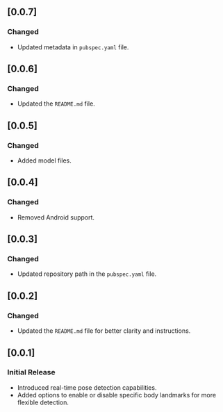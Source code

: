 ## [0.0.7]
### Changed
- Updated metadata in `pubspec.yaml` file.

## [0.0.6]
### Changed
- Updated the `README.md` file.

## [0.0.5] 
### Changed
- Added model files.

## [0.0.4]
### Changed
- Removed Android support.

## [0.0.3] 
### Changed
- Updated repository path in the `pubspec.yaml` file.

## [0.0.2] 
### Changed
- Updated the `README.md` file for better clarity and instructions.

## [0.0.1] 
### Initial Release
- Introduced real-time pose detection capabilities.
- Added options to enable or disable specific body landmarks for more flexible detection.
